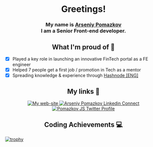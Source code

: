 <h1 align="center">Greetings!</h1>
<h3 align="center">My name is <a href="https://arseniy-pomazkov.web.app/" target="_blank">Arseniy Pomazkov</a><br />I am a Senior Front-end developer.</h3>

<h2 align="center">What I'm proud of 🌟</h2>

- [x] Played a key role in launching an innovative FinTech portal as a FE engineer
- [x] Helped 7 people get a first job / promotion in Tech as a mentor
- [x] Spreading knowledge & experience through <a href="https://pomazkov.hashnode.dev/" target="_blank">Hashnode [ENG]</a>

<h2 align="center">My links 🔗</h2>

<p align="center">
  <a href="https://arseniy-pomazkov.web.app/" target="_blank">
    <img alt="My web-site" src="https://img.shields.io/badge/arseniypomazkov.web.app-FF6719?style=for-the-badge&logo=substack&logoColor=white">
   </a>
  <a href="https://www.linkedin.com/in/arseniy-pomazkov" target="_blank">
    <img alt="Arseniy Pomazkov Linkedin Connect" src="https://img.shields.io/badge/LinkedIn-0077B5?style=for-the-badge&logo=linkedin&logoColor=white">
  </a>
  <a href="https://twitter.com/pomazkovjs" target="_blank">
    <img alt="Pomazkov JS Twitter Profile" src="https://img.shields.io/twitter/follow/pomazkovjs?color=blue&label=Pomazkov%20JS&logo=twitter&style=for-the-badge">
  </a>
</p>

<h2 align="center">Coding Achievements 💻</h2>

[![trophy](https://github-profile-trophy.vercel.app/?username=ryo-ma&theme=onedark)](https://github.com/ryo-ma/github-profile-trophy)

<!--
**arseniypom/arseniypom** is a ✨ _special_ ✨ repository because its `README.md` (this file) appears on your GitHub profile.

Here are some ideas to get you started:

- 🔭 I’m currently working on ...
- 🌱 I’m currently learning ...
- 👯 I’m looking to collaborate on ...
- 🤔 I’m looking for help with ...
- 💬 Ask me about ...
- 📫 How to reach me: ...
- 😄 Pronouns: ...
- ⚡ Fun fact: ...
-->
